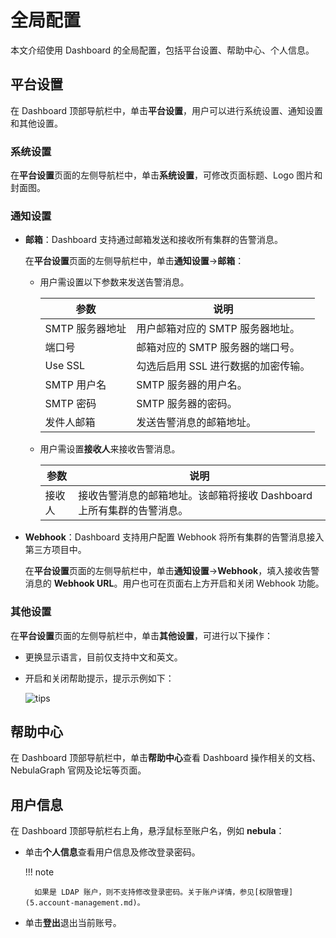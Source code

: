 # 全局配置

本文介绍使用 Dashboard 的全局配置，包括平台设置、帮助中心、个人信息。

## 平台设置

在 Dashboard 顶部导航栏中，单击**平台设置**，用户可以进行系统设置、通知设置和其他设置。

### 系统设置

在**平台设置**页面的左侧导航栏中，单击**系统设置**，可修改页面标题、Logo 图片和封面图。

### 通知设置

- **邮箱**：Dashboard 支持通过邮箱发送和接收所有集群的告警消息。
  
  在**平台设置**页面的左侧导航栏中，单击**通知设置**->**邮箱**：

  - 用户需设置以下参数来发送告警消息。

    | 参数           | 说明                                                         |
    | -------------- | ------------------------------------------------------------ |
    | SMTP 服务器地址 | 用户邮箱对应的 SMTP 服务器地址。                               |
    | 端口号         | 邮箱对应的 SMTP 服务器的端口号。                               |
    | Use SSL        | 勾选后启用 SSL 进行数据的加密传输。                              |
    | SMTP 用户名     | SMTP 服务器的用户名。                                         |
    | SMTP 密码       | SMTP 服务器的密码。                                           |
    | 发件人邮箱     | 发送告警消息的邮箱地址。                                     |

  - 用户需设置**接收人**来接收告警消息。

    | 参数           | 说明                                                         |
    | -------------- | ------------------------------------------------------------ |
    | 接收人         | 接收告警消息的邮箱地址。该邮箱将接收 Dashboard 上所有集群的告警消息。 |

- **Webhook**：Dashboard 支持用户配置 Webhook 将所有集群的告警消息接入第三方项目中。
  
  在**平台设置**页面的左侧导航栏中，单击**通知设置**->**Webhook**，填入接收告警消息的 **Webhook URL**。用户也可在页面右上方开启和关闭 Webhook 功能。

### 其他设置

在**平台设置**页面的左侧导航栏中，单击**其他设置**，可进行以下操作：

- 更换显示语言，目前仅支持中文和英文。
- 开启和关闭帮助提示，提示示例如下：
  
  ![tips](https://docs-cdn.nebula-graph.com.cn/figures/tips_cn.png)

## 帮助中心

在 Dashboard 顶部导航栏中，单击**帮助中心**查看 Dashboard 操作相关的文档、NebulaGraph 官网及论坛等页面。

## 用户信息

在 Dashboard 顶部导航栏右上角，悬浮鼠标至账户名，例如 **nebula**：

- 单击**个人信息**查看用户信息及修改登录密码。

  !!! note

        如果是 LDAP 账户，则不支持修改登录密码。关于账户详情，参见[权限管理](5.account-management.md)。

- 单击**登出**退出当前账号。
  